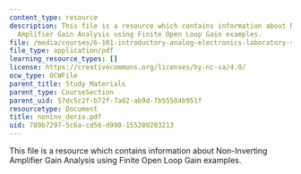 ```yaml
---
content_type: resource
description: This file is a resource which contains information about Non-Inverting
  Amplifier Gain Analysis using Finite Open Loop Gain examples.
file: /media/courses/6-101-introductory-analog-electronics-laboratory-spring-2007/789b72975c6acd56d998155280203213_noninv_deriv.pdf
file_type: application/pdf
learning_resource_types: []
license: https://creativecommons.org/licenses/by-nc-sa/4.0/
ocw_type: OCWFile
parent_title: Study Materials
parent_type: CourseSection
parent_uid: 57dc5c2f-b72f-7a02-ab9d-7b55504b951f
resourcetype: Document
title: noninv_deriv.pdf
uid: 789b7297-5c6a-cd56-d998-155280203213
---
```

This file is a resource which contains information about Non-Inverting Amplifier Gain Analysis using Finite Open Loop Gain examples.
